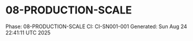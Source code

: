 # 08-PRODUCTION-SCALE
Phase: 08-PRODUCTION-SCALE
CI: CI-SN001-001
Generated: Sun Aug 24 22:41:11 UTC 2025
